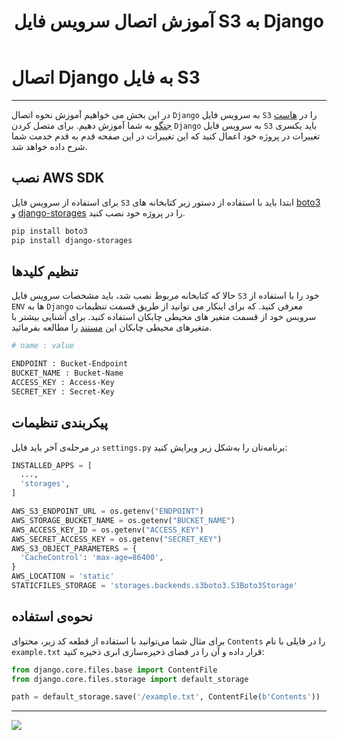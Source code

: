 ﻿---
title:  "آموزش اتصال سرویس فایل S3 به Django"
sidebar_label: "اتصال به سرویس فایل S3"
description: "در این بخش می خواهیم آموزش اتصال Django به فایل S3 هاست جنگو به شما آموزش دهیم"
---

# اتصال Django به فایل S3
---

در این بخش می خواهیم آموزش نحوه اتصال `Django` به سرویس فایل `S3` را در [هاست جنگو](https://chabokan.net/cloud-hosting/python/django/) به شما آموزش دهیم. برای متصل کردن `Django` به سرویس فایل `S3` باید یکسری تغییرات در پروژه خود اعمال کنید که این تغییرات در این صفحه قدم به قدم خدمت شما شرح داده خواهد شد.

## نصب AWS SDK

برای استفاده از سرویس فایل `S3` ابتدا باید با استفاده از دستور زیر کتابخانه های [boto3](https://github.com/boto/boto3) و [django-storages](https://django-storages.readthedocs.io/en/latest/index.html) را در پروژه خود نصب کنید.

```bash
pip install boto3
pip install django-storages
```

## تنظیم کلیدها

حالا که کتابخانه مربوط نصب شد، باید مشخصات سرویس فایل `S3` خود را با استفاده از `ENV` ها به `Django` معرفی کنید. که برای اینکار می توانید از طریق قسمت تنظیمات سرویس خود از قسمت متغیر های محیطی چابکان استفاده کنید. برای آشنایی بیشتر با متغیر‌های محیطی چابکان این [مستند](https://docs.chabokan.net/features/env/) را مطالعه بفرمائید.

```bash
# name : value

ENDPOINT : Bucket-Endpoint
BUCKET_NAME : Bucket-Name
ACCESS_KEY : Access-Key
SECRET_KEY : Secret-Key
```

## پیکربندی تنظیمات

در مرحله‌ی آخر باید فایل `settings.py` برنامه‌تان را به‌شکل زیر ویرایش کنید:

```python
INSTALLED_APPS = [
  ...,
  'storages',
]

AWS_S3_ENDPOINT_URL = os.getenv("ENDPOINT")
AWS_STORAGE_BUCKET_NAME = os.getenv("BUCKET_NAME")
AWS_ACCESS_KEY_ID = os.getenv("ACCESS_KEY")
AWS_SECRET_ACCESS_KEY = os.getenv("SECRET_KEY")
AWS_S3_OBJECT_PARAMETERS = {
  'CacheControl': 'max-age=86400',
}
AWS_LOCATION = 'static'
STATICFILES_STORAGE = 'storages.backends.s3boto3.S3Boto3Storage'
```

## نحوه‌ی استفاده

برای مثال شما می‌توانید با استفاده از قطعه کد زیر، محتوای `Contents` را در فایلی با نام `example.txt` قرار داده و آن را در فضای ذخیره‌سازی ابری ذخیره کنید:

```python
from django.core.files.base import ContentFile
from django.core.files.storage import default_storage

path = default_storage.save('/example.txt', ContentFile(b'Contents'))
```

---
<a href="https://hub.chabokan.net/fa/services/create/django" ><img src="https://s1.chabokan.net/docs/images/django-banner.png" /></a>